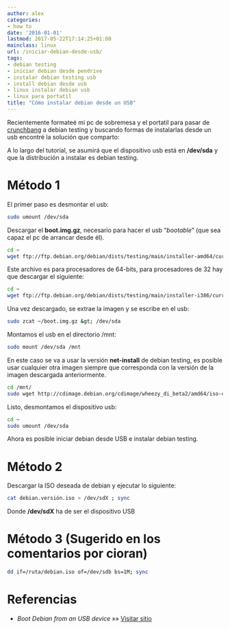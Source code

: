 ```yaml
---
author: alex
categories:
- how to
date: '2016-01-01'
lastmod: 2017-05-22T17:14:25+01:00
mainclass: linux
url: /iniciar-debian-desde-usb/
tags:
- debian testing
- iniciar debian desde pendrive
- instalar debian testing usb
- install debian desde usb
- linux instalar debian usb
- linux para portatil
title: "Cómo instalar debian desde un USB"
---
```


Recientemente formateé mi pc de sobremesa y el portatil para pasar de <a href="http://crunchbanglinux.org/" target="_blank">crunchbang</a> a debian testing y buscando formas de instalarlas desde un usb encontré la solución que comparto:

A lo largo del tutorial, se asumirá que el dispositivo usb está en **/dev/sda** y que la distribución a instalar es debian testing.

# Método 1

El primer paso es desmontar el usb:

```bash
sudo umount /dev/sda
```

Descargar el **boot.img.gz**, necesario para hacer el usb &#8220;*bootable*&#8221; (que sea capaz el pc de arrancar desde él).

```bash
cd ~
wget ftp://ftp.debian.org/debian/dists/testing/main/installer-amd64/current/img/hd-media/boot.img.gz
```

Este archivo es para procesadores de 64-bits, para procesadores de 32 hay que descargar el siguiente:

```bash
cd ~
wget ftp://ftp.debian.org/debian/dists/testing/main/installer-i386/current/img/hd-media/boot.img.gz
```

Una vez descargado, se extrae la imagen y se escribe en el usb:

```bash
sudo zcat ~/boot.img.gz &gt; /dev/sda
```

Montamos el usb en el directorio /mnt:

```bash
sudo mount /dev/sda /mnt
```

En este caso se va a usar la versión **net-install** de debian testing, es posible usar cualquier otra imagen siempre que corresponda con la versión de la imagen descargada anteriormente.

```bash
cd /mnt/
sudo wget http://cdimage.debian.org/cdimage/wheezy_di_beta2/amd64/iso-cd/debian-wheezy-DI-b2-amd64-netinst.iso
```

Listo, desmontamos el dispositivo usb:

```bash
cd ~
sudo umount /dev/sda
```

Ahora es posible iniciar debian desde USB e instalar debian testing.

# Método 2

Descargar la ISO deseada de debian y ejecutar lo siguiente:

```bash
cat debian.versión.iso > /dev/sdX ; sync

```

Donde **/dev/sdX** ha de ser el dispositivo USB

# Método 3 (Sugerido en los comentarios por cioran)

```bash
dd if=/ruta/debian.iso of=/dev/sdb bs=1M; sync
```

# Referencias

- *Boot Debian from an USB device* »» <a href="http://www.debian-administration.org/article/Boot_Debian_from_an_USB_device" target="_blank">Visitar sitio</a>
